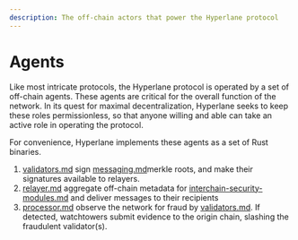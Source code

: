 ```yaml
---
description: The off-chain actors that power the Hyperlane protocol
---
```


# Agents

Like most intricate protocols, the Hyperlane protocol is operated by a set of off-chain agents. These agents are critical for the overall function of the network. In its quest for maximal decentralization, Hyperlane seeks to keep these roles permissionless, so that anyone willing and able can take an active role in operating the protocol.

For convenience, Hyperlane implements these agents as a set of Rust binaries.

1. [validators.md](validators.md "mention") sign [messaging.md](../messaging.md "mention")merkle roots, and make their signatures available to relayers.
2. [relayer.md](relayer.md "mention") aggregate off-chain metadata for [interchain-security-modules.md](../sovereign-consensus/interchain-security-modules.md "mention") and deliver messages to their recipients
3. [processor.md](processor.md "mention") observe the network for fraud by [validators.md](validators.md "mention"). If detected, watchtowers submit evidence to the origin chain, slashing the fraudulent validator(s).
